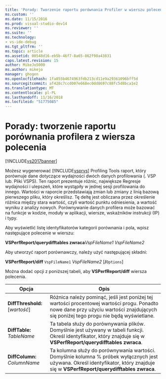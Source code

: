 ```yaml
---
title: 'Porady: Tworzenie raportu porównania Profiler w wierszu polecenia z | Dokumentacja firmy Microsoft'
ms.custom: ''
ms.date: 11/15/2016
ms.prod: visual-studio-dev14
ms.reviewer: ''
ms.suite: ''
ms.technology:
- vs-ide-debug
ms.tgt_pltfrm: ''
ms.topic: article
ms.assetid: 00548d16-eb5b-46f7-8a65-862f98a43831
caps.latest.revision: 15
author: MikeJo5000
ms.author: mikejo
manager: ghogen
ms.openlocfilehash: 1fa855b4674963fdb213cd11e9a29361096bff5d
ms.sourcegitcommit: af428c7ccd007e668ec0dd8697c88fc5d8bca1e2
ms.translationtype: MT
ms.contentlocale: pl-PL
ms.lasthandoff: 11/16/2018
ms.locfileid: "51775085"
---
```

# <a name="how-to-create-a-profiler-comparison-report-from-a-command-prompt"></a>Porady: tworzenie raportu porównania profilera z wiersza polecenia
[!INCLUDE[vs2017banner](../includes/vs2017banner.md)]

Możesz wygenerować [!INCLUDE[vsprvs](../includes/vsprvs-md.md)] Profiling Tools raport, który porównuje dane dotyczące wydajności dwóch danych profilowania (. VSP lub. Pliki VSPS). Ten raport prezentuje różnic, największe Regresje wydajności i ulepszeń, które wystąpiły w jednej sesji profilowania do innego. Wartości w raporcie przedstawiają zmian lub zmiany z linią bazową pierwszego pliku, który określisz. Tę deltę jest obliczana przez określenie różnica między stara wartość, czyli wartość punktu odniesienia, a wartość wyniku z analizy nowych. Porównywanie danych profilera może bazować na funkcje w kodzie, moduły w aplikacji, wiersze, wskaźników instrukcji (IP) i typy.  
  
 Aby wyświetlić listę identyfikatorów kategorii porównania i pola, wpisz następujące polecenie w wierszu:  
  
 **VSPerfReport/querydifftables zwraca***VspFileName1* *VspFileName2*  
  
 Aby utworzyć raport porównawczy, należy użyć następującej składni:  
  
 **VSPerfReport/diff** `VspFileName1` *VspFileName2* [**/**`Options`]    
  
 Można dodać opcji z poniższej tabeli, aby **VSPerfReport/diff** wiersza polecenia.  
  
|Opcja|Opis|  
|------------|-----------------|  
|**DiffThreshold:**[*wartość*]|Różnica należy pominąć, jeśli jest poniżej tej wartości procentowej wartości progu. Ponadto nowe dane przy użyciu wartości znajdujących się poniżej tego progu nie będą wyświetlane.|  
|**DiffTable:** *TableName*|Ta tabela służy do porównywania plików. Domyślnie jest używany w tabeli funkcji. Określ identyfikator, który znajduje się w **VSPerfReport/querydifftables zwraca**.|  
|**DiffColumn:** *ColumnName*|Ta kolumna służy do porównywania wartości. Domyślnie kolumna % próbek wyłącznych jest używana. Określ identyfikator, który znajduje się w **VSPerfReport/querydifftables zwraca**.|



